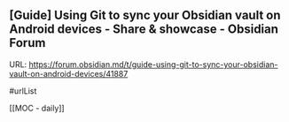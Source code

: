 
## [Guide] Using Git to sync your Obsidian vault on Android devices - Share & showcase - Obsidian Forum
URL: https://forum.obsidian.md/t/guide-using-git-to-sync-your-obsidian-vault-on-android-devices/41887

#urlList 

[[MOC - daily]]

